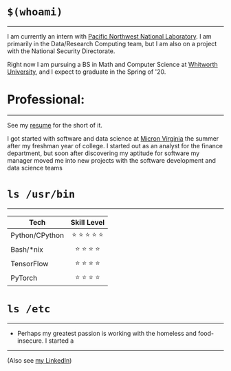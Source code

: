 
# `$(whoami)`
---

I am currently an intern with [Pacific Northwest National Laboratory](https://www.pnnl.gov/). I am 
primarily in the Data/Research Computing team, but I am also on a project with the National
Security Directorate.

Right now I am pursuing a BS in Math and Computer Science at [Whitworth University](https://www.whitworth.edu/cms/), 
and I expect to graduate in the Spring of '20.


# Professional: 
---

See my [resume](static/personal/resume.pdf) for the short of it.

I got started with software and data science at [Micron Virginia](https://www.micron.com/) the summer 
after my freshman year of college. I started out as an analyst for the finance department, but
soon after discovering my aptitude for software my manager moved me into new projects with the 
software development and data science teams


# `ls /usr/bin`
---

|Tech                  |  Skill Level                         |
|----------------------|:------------------------------------:|
|Python/CPython        | :star: :star: :star: :star: :star:   |
|Bash/\*nix            | :star: :star: :star: :star:          |
|TensorFlow            | :star: :star: :star: :star:          |
|PyTorch               | :star: :star: :star: :star:          |


# `ls /etc`
---

- Perhaps my greatest passion is working with the homeless and food-insecure. I started a 

---
(Also see [my LinkedIn](https://www.linkedin.com/in/asher-mancinelli-bb4a56144/))
